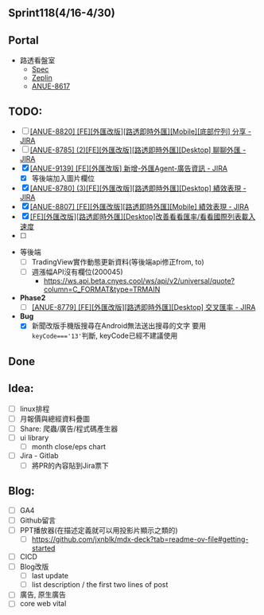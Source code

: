 ## Sprint118(4/16-4/30)

## Portal
 * 路透看盤室
	* [Spec](https://cnyesrd.atlassian.net/wiki/spaces/PS/pages/2175926273)
	 * [Zeplin](https://app.zeplin.io/project/576287bda89e8aa7045cfba5/screen/6535e544b517d3229444d5c5)
	 * [ANUE-8617](https://cnyesrd.atlassian.net/browse/ANUE-8617)

## TODO:
* [ ] [[ANUE-8820] [FE][外匯改版][路透即時外匯][Mobile][底部佇列] 分享 - JIRA](https://cnyesrd.atlassian.net/browse/ANUE-8820)
* [ ] [[ANUE-8785] (2)[FE][外匯改版][路透即時外匯][Desktop] 聊聊外匯 - JIRA](https://cnyesrd.atlassian.net/browse/ANUE-8785)
* [x] [[ANUE-9139] [FE][外匯改版] 新增-外匯Agent-廣告資訊 - JIRA](https://cnyesrd.atlassian.net/browse/ANUE-9139)
	* [x] 等後端加入圖片欄位
* [x] [[ANUE-8780] (3)[FE][外匯改版][路透即時外匯][Desktop] 績效表現 - JIRA](https://cnyesrd.atlassian.net/browse/ANUE-8780)
* [x] [[ANUE-8807] [FE][外匯改版][路透即時外匯][Mobile] 績效表現 - JIRA](https://cnyesrd.atlassian.net/browse/ANUE-8807)
* [x] [[FE][外匯改版][路透即時外匯][Desktop]改善看看匯率/看看國際列表載入速度](https://gitlab.cnyes.cool/anue/frontend/fe-lobby-forex-v2/-/merge_requests/56)
* [ ] 
* 等後端
	* [ ] TradingView實作動態更新資料(等後端api修正from, to)
	* [ ] 週漲幅API沒有欄位(200045)
		* https://ws.api.beta.cnyes.cool/ws/api/v2/universal/quote?column=C_FORMAT&type=TRMAIN
* **Phase2**
	* [ ] [[ANUE-8779] [FE][外匯改版][路透即時外匯][Desktop] 交叉匯率 - JIRA](https://cnyesrd.atlassian.net/browse/ANUE-8779)
* **Bug**
	* [x] 新聞改版手機版搜尋在Android無法送出搜尋的文字
		要用`keyCode==='13'`判斷, keyCode已經不建議使用
	
## Done


## Idea:
* [ ] linux排程
* [ ] 月報價與總經資料疊圖
* [ ] Share: 爬蟲/廣告/程式碼產生器
* [ ] ui library
	* [ ] month close/eps chart
* [ ] Jira - Gitlab
	* [ ] 將PR的內容貼到Jira票下

## Blog: 
* [ ] GA4
* [ ] Github留言
* [ ] PPT播放器(在描述定義就可以用投影片顯示之類的)
	* [ ] https://github.com/jxnblk/mdx-deck?tab=readme-ov-file#getting-started
* [ ] CICD
* [ ] Blog改版
	* [ ] last update
	* [ ] list description / the first two lines of post
* [ ] 廣告, 原生廣告
* [ ] core web vital
